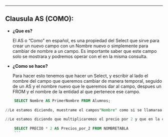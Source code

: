 
---
## Clausula AS (COMO):

- **¿Que es?**
    
    El AS o “Como” en español, es una propiedad del Select que sirve para crear un nuevo campo con un Nombre nuevo o simplemente para cambiar de nombre a un campo. Es importante saber que este campo solo se mostrara y podremos operar con el en la misma consulta.
    
- **¿Como se hace?**
    
    Para hacer esto tenemos que hacer un Select, y escribir al lado el nombre del campo que queremos cambiar de manera temporal, seguido de un AS y el nombre nuevo que le queremos dar al campo, despues un FROM y el nombre de la entidad al que pertenece ese campo.
    
```sql
    SELECT Nombre AS PrimerNombre FROM Alumnos;
    
//Le estamos diciendo, muestrame el campos"Nombre" como si se llamaraa "PrimerNombre" de la tabla Alumnnos 
    
//Le estamos diciendo que multiplicaremos el precio por 2 y que en la consulta Muestre un campo que se llame precios_por_2
    
    SELECT PRECIO * 2 AS Precios_por_2 FROM NOMBRETABLA
    ```
    